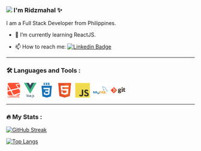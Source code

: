 ### <img src="https://media3.giphy.com/media/6NIC5qDsDC5uE/giphy.gif?cid=ecf05e47mnz4i2oda35upzr04gtkczjrqv5ro47hwm4i0jo3&rid=giphy.gif&ct=s" width="50" /> I'm Ridzmahal ✨
 
I am a Full Stack Developer from Philippines.

- :seedling: I’m currently learning ReactJS.

- :mailbox: How to reach me: [![Linkedin Badge](https://img.shields.io/badge/-LinkIn-blue?style=flat&logo=Linkedin&logoColor=white)](https://www.linkedin.com/mwlite/in/ridzmahal-tajul-3075b3244)

---

### :hammer_and_wrench: Languages and Tools :
<div>
  <img src="https://github.com/devicons/devicon/blob/master/icons/laravel/laravel-plain-wordmark.svg" title="Laravel" **alt="Laravel" width="40" height="40"/>
  <img src="https://github.com/devicons/devicon/blob/master/icons/vuejs/vuejs-original-wordmark.svg" title="VueJS" **alt="VueJS" width="40" height="40"/>
  <img src="https://github.com/devicons/devicon/blob/master/icons/css3/css3-plain-wordmark.svg"  title="CSS3" alt="CSS" width="40" height="40"/>&nbsp;
  <img src="https://github.com/devicons/devicon/blob/master/icons/html5/html5-original.svg" title="HTML5" alt="HTML" width="40" height="40"/>&nbsp;
  <img src="https://github.com/devicons/devicon/blob/master/icons/javascript/javascript-original.svg" title="JavaScript" alt="JavaScript" width="40" height="40"/>&nbsp;
  <img src="https://github.com/devicons/devicon/blob/master/icons/mysql/mysql-original-wordmark.svg" title="MySQL"  alt="MySQL" width="40" height="40"/>&nbsp;
  <img src="https://github.com/devicons/devicon/blob/master/icons/git/git-original-wordmark.svg" title="Git" **alt="Git" width="40" height="40"/>
</div>

---

### :fire: My Stats :

[![GitHub Streak](https://github-readme-streak-stats.herokuapp.com?user=ridzmmtajul&theme=dark&border=FFFFFF&background=000000)](https://git.io/streak-stats)

[![Top Langs](https://github-readme-stats.vercel.app/api/top-langs/?username=ridzmmtajul&layout=compact&theme=vision-friendly-dark)](https://github.com/anuraghazra/github-readme-stats)
